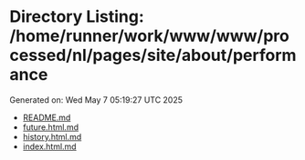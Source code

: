 # Directory Listing: /home/runner/work/www/www/processed/nl/pages/site/about/performance
Generated on: Wed May  7 05:19:27 UTC 2025

- [README.md](README.md)
- [future.html.md](future.html.md)
- [history.html.md](history.html.md)
- [index.html.md](index.html.md)
